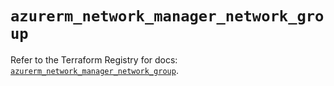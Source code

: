 # `azurerm_network_manager_network_group`

Refer to the Terraform Registry for docs: [`azurerm_network_manager_network_group`](https://registry.terraform.io/providers/hashicorp/azurerm/3.89.0/docs/resources/network_manager_network_group).
